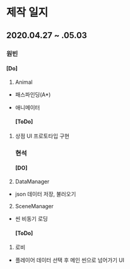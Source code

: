 # 제작 일지

## 2020.04.27 ~ .05.03

### 원빈

#### [Do]

1. Animal
- 패스파인딩(A*)
- 애니메이터
  
  #### [ToDo]
1. 상점 UI 프로토타입 구현
   
   ### 현석
   
   #### [DO]
2. DataManager
- json 데이터 저장, 불러오기
2. SceneManager
- 씬 비동기 로딩
  
  #### [ToDo]
1. 로비
- 플레이어 데이터 선택 후 메인 씬으로 넘어가기 UI
